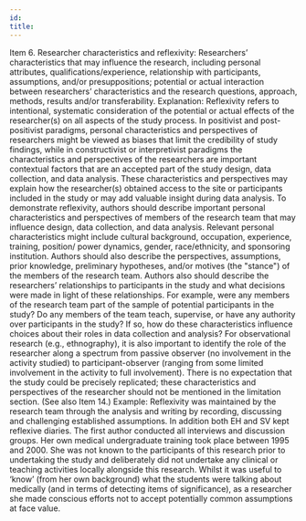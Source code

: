 ```yaml
---
id: 
title: 
---
```

Item 6. Researcher characteristics and reflexivity: Researchers’ characteristics that may influence the research, including personal attributes, qualifications/experience, relationship with participants, assumptions, and/or presuppositions; potential or actual interaction between researchers’ characteristics and the research questions, approach, methods, results and/or transferability.
Explanation:
Reflexivity refers to intentional, systematic consideration of the potential or actual effects of the researcher(s) on all aspects of the study process. In positivist and post-positivist paradigms, personal characteristics and perspectives of researchers might be viewed as biases that limit the credibility of study findings, while in constructivist or interpretivist paradigms the characteristics and perspectives of the researchers are important contextual factors that are an accepted part of the study design, data collection, and data analysis. These characteristics and perspectives may explain how the researcher(s) obtained access to the site or participants included in the study or may add valuable insight during data analysis.
To demonstrate reflexivity, authors should describe important personal characteristics and perspectives of members of the research team that may influence design, data collection, and data analysis. Relevant personal characteristics might include cultural background, occupation, experience, training, position/ power dynamics, gender, race/ethnicity, and sponsoring institution. Authors should also describe the perspectives, assumptions, prior knowledge, preliminary hypotheses, and/or motives (the "stance") of the members of the research team.
Authors also should describe the researchers’ relationships to participants in the study and what decisions were made in light of these relationships.  For example, were any members of the research team part of the sample of potential participants in the study? Do any members of the team teach, supervise, or have any authority over participants in the study? If so, how do these characteristics influence choices about their roles in data collection and analysis? For observational research (e.g., ethnography), it is also important to identify the role of the researcher along a spectrum from passive observer (no involvement in the activity studied) to participant-observer (ranging from some limited involvement in the activity to full involvement).
There is no expectation that the study could be precisely replicated; these characteristics and perspectives of the researcher should not be mentioned in the limitation section. (See also Item 14.)
Example:
Reflexivity was maintained by the research team through the analysis and writing by recording, discussing and challenging established assumptions. In addition both EH and SV kept reflexive diaries.
The first author conducted all interviews and discussion groups. Her own medical undergraduate training took place between 1995 and 2000. She was not known to the participants of this research prior to undertaking the study and deliberately did not undertake any clinical or teaching activities locally alongside this research. Whilst it was useful to ‘know’ (from her own background) what the students were talking about medically (and in terms of detecting items of significance), as a researcher she made conscious efforts not to accept potentially common assumptions at face value.

